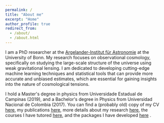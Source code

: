 ```yaml
---
permalink: /
title: "About me"
excerpt: "Home"
author_profile: true
redirect_from: 
  - /about/
  - /about.html
---
```

I am a PhD researcher at the [Argelander-Institut für Astronomie](https://astro.uni-bonn.de/en/institute) at the University of Bonn. My research focuses on observational cosmology, specifically on studying the large-scale structure of the universe using weak gravitational lensing. I am dedicated to developing cutting-edge machine learning techniques and statistical tools that can provide more accurate and unbiased estimates, which are essential for gaining insights into the nature of cosmological tensions.

I hold a Master's degree in physics from Universidade Estadual de Campinas (2019), and a Bachelor's degree in Physics from Universidad Nacional de Colombia (2017). You can find a (probably old) copy of my CV [here](https://andalenavals.github.io/assets/files/academic_cv.pdf), my publications [here](https://scholar.google.com/citations?user=HyzKl44AAAAJ&hl=en), more details about my research [here](https://andalenavals.github.io/forschung/), the courses I have tutored [here](https://andalenavals.github.io/teaching/), and the packages I have developed [here](https://andalenavals.github.io/packages/) .
